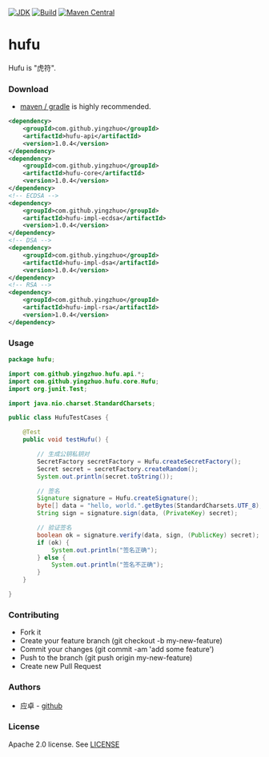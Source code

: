 [![JDK](http://img.shields.io/badge/JDK-v8.0-yellow.svg)](http://www.oracle.com/technetwork/java/javase/downloads/index.html)
[![Build](http://img.shields.io/badge/Build-Maven_2-green.svg)](https://maven.apache.org/)
[![Maven Central](https://img.shields.io/maven-central/v/com.github.yingzhuo/hufu.svg?label=Maven%20Central)](https://search.maven.org/search?q=g:%22com.github.yingzhuo%22%20AND%20a:%22hufu%22)

# hufu

Hufu is "虎符".

### Download

* [maven / gradle](https://search.maven.org/search?q=hufu) is highly recommended.

```xml
<dependency>
    <groupId>com.github.yingzhuo</groupId>
    <artifactId>hufu-api</artifactId>
    <version>1.0.4</version>
</dependency>
<dependency>
    <groupId>com.github.yingzhuo</groupId>
    <artifactId>hufu-core</artifactId>
    <version>1.0.4</version>
</dependency>
<!-- ECDSA -->
<dependency>
    <groupId>com.github.yingzhuo</groupId>
    <artifactId>hufu-impl-ecdsa</artifactId>
    <version>1.0.4</version>
</dependency>
<!-- DSA -->
<dependency>
    <groupId>com.github.yingzhuo</groupId>
    <artifactId>hufu-impl-dsa</artifactId>
    <version>1.0.4</version>
</dependency>
<!-- RSA -->
<dependency>
    <groupId>com.github.yingzhuo</groupId>
    <artifactId>hufu-impl-rsa</artifactId>
    <version>1.0.4</version>
</dependency>
```

### Usage

```java
package hufu;

import com.github.yingzhuo.hufu.api.*;
import com.github.yingzhuo.hufu.core.Hufu;
import org.junit.Test;

import java.nio.charset.StandardCharsets;

public class HufuTestCases {

    @Test
    public void testHufu() {

        // 生成公钥私钥对
        SecretFactory secretFactory = Hufu.createSecretFactory();
        Secret secret = secretFactory.createRandom();
        System.out.println(secret.toString());

        // 签名
        Signature signature = Hufu.createSignature();
        byte[] data = "hello, world.".getBytes(StandardCharsets.UTF_8); // 待签名的数据
        String sign = signature.sign(data, (PrivateKey) secret);

        // 验证签名
        boolean ok = signature.verify(data, sign, (PublicKey) secret);
        if (ok) {
            System.out.println("签名正确");
        } else {
            System.out.println("签名不正确");
        }
    }

}
```

### Contributing

* Fork it
* Create your feature branch (git checkout -b my-new-feature)
* Commit your changes (git commit -am 'add some feature')
* Push to the branch (git push origin my-new-feature)
* Create new Pull Request

### Authors

* 应卓 - [github](https://github.com/yingzhuo)

### License

Apache 2.0 license. See [LICENSE](./LICENSE)
